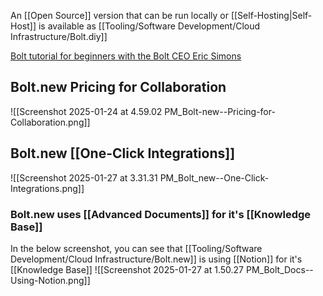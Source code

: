 
An [[Open Source]] version that can be run locally or [[Self-Hosting|Self-Host]] is available as [[Tooling/Software Development/Cloud Infrastructure/Bolt.diy]]


[Bolt tutorial for beginners with the Bolt CEO Eric Simons](https://youtu.be/1SfUMQ1yTY8?si=u9dYhDUW-mMiz6lN)

## Bolt.new Pricing for Collaboration
![[Screenshot 2025-01-24 at 4.59.02 PM_Bolt-new--Pricing-for-Collaboration.png]]

## Bolt.new [[One-Click Integrations]]
![[Screenshot 2025-01-27 at 3.31.31 PM_Bolt_new--One-Click-Integrations.png]]
### Bolt.new uses [[Advanced Documents]] for it's [[Knowledge Base]]
In the below screenshot, you can see that [[Tooling/Software Development/Cloud Infrastructure/Bolt.new]] is using [[Notion]] for it's [[Knowledge Base]]
![[Screenshot 2025-01-27 at 1.50.27 PM_Bolt_Docs--Using-Notion.png]]

